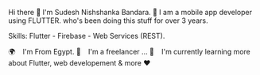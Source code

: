 Hi there 👋 I'm Sudesh Nishshanka Bandara. 💪
I am a mobile app developer using FLUTTER. who's been doing this stuff for over 3 years.

Skills: Flutter - Firebase - Web Services (REST).

🌍   I'm From Egypt.
🧑   I'm a freelancer ...
🌱   I'm currently learning more about Flutter, web developement & more ❤️


